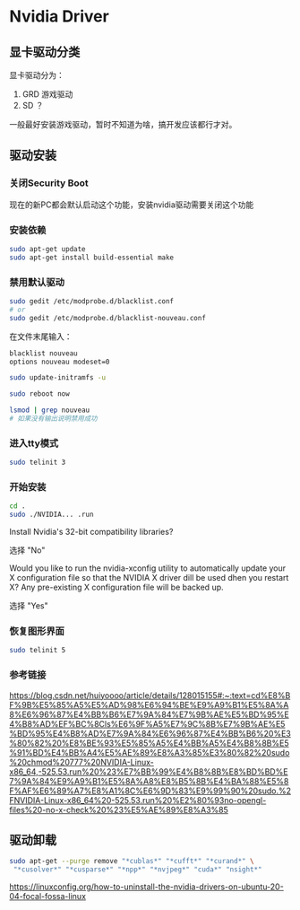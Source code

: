 # Nvidia Driver

## 显卡驱动分类

显卡驱动分为：
1. GRD  游戏驱动
2. SD   ？

一般最好安装游戏驱动，暂时不知道为啥，搞开发应该都行才对。

## 驱动安装

### 关闭Security Boot

现在的新PC都会默认启动这个功能，安装nvidia驱动需要关闭这个功能

### 安装依赖

```bash
sudo apt-get update
sudo apt-get install build-essential make
```

### 禁用默认驱动

```bash
sudo gedit /etc/modprobe.d/blacklist.conf
# or
sudo gedit /etc/modprobe.d/blacklist-nouveau.conf
```

在文件末尾输入：

```bash
blacklist nouveau
options nouveau modeset=0
```

```bash
sudo update-initramfs -u
```

```bash
sudo reboot now
```

```bash
lsmod | grep nouveau
# 如果没有输出说明禁用成功
```

### 进入tty模式

```bash
sudo telinit 3
```

### 开始安装

```bash
cd .
sudo ./NVIDIA... .run
```

Install Nvidia's 32-bit compatibility libraries?

选择 "No"

Would you like to run the nvidia-xconfig utility to automatically update your X configuration file so that the NVIDIA X driver dill be used dhen you restart X? Any pre-existing X configuration file will be backed up.

选择 "Yes"


### 恢复图形界面

```bash
sudo telinit 5
```


### 参考链接

https://blog.csdn.net/huiyoooo/article/details/128015155#:~:text=cd%E8%BF%9B%E5%85%A5%E5%AD%98%E6%94%BE%E9%A9%B1%E5%8A%A8%E6%96%87%E4%BB%B6%E7%9A%84%E7%9B%AE%E5%BD%95%E4%B8%AD%EF%BC%8Cls%E6%9F%A5%E7%9C%8B%E7%9B%AE%E5%BD%95%E4%B8%AD%E7%9A%84%E6%96%87%E4%BB%B6%20%E3%80%82%20%E8%BE%93%E5%85%A5%E4%BB%A5%E4%B8%8B%E5%91%BD%E4%BB%A4%E5%AE%89%E8%A3%85%E3%80%82%20sudo%20chmod%20777%20NVIDIA-Linux-x86_64,-525.53.run%20%23%E7%BB%99%E4%B8%8B%E8%BD%BD%E7%9A%84%E9%A9%B1%E5%8A%A8%E8%B5%8B%E4%BA%88%E5%8F%AF%E6%89%A7%E8%A1%8C%E6%9D%83%E9%99%90%20sudo.%2FNVIDIA-Linux-x86_64%20-525.53.run%20%E2%80%93no-opengl-files%20-no-x-check%20%23%E5%AE%89%E8%A3%85

## 驱动卸载

```bash
sudo apt-get --purge remove "*cublas*" "*cufft*" "*curand*" \
 "*cusolver*" "*cusparse*" "*npp*" "*nvjpeg*" "cuda*" "nsight*" 
```

https://linuxconfig.org/how-to-uninstall-the-nvidia-drivers-on-ubuntu-20-04-focal-fossa-linux
